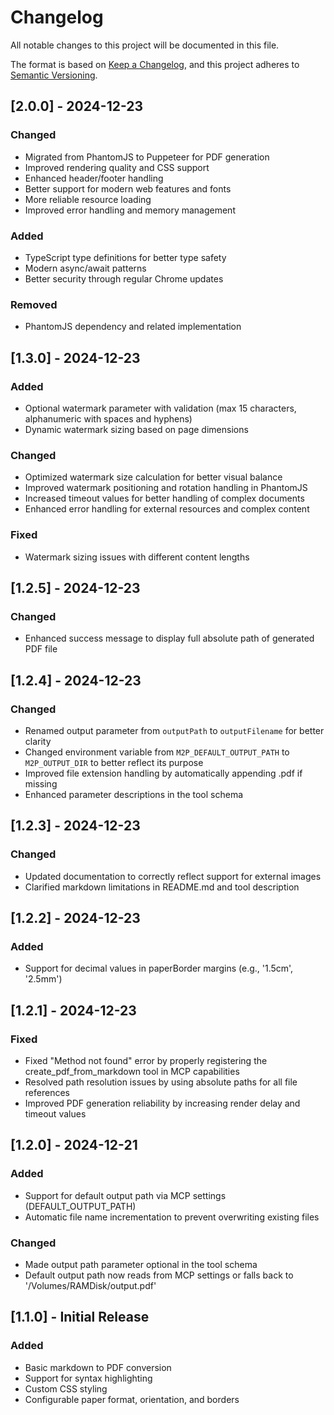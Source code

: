 # Changelog

All notable changes to this project will be documented in this file.

The format is based on [Keep a Changelog](https://keepachangelog.com/en/1.0.0/),
and this project adheres to [Semantic Versioning](https://semver.org/spec/v2.0.0.html).

## [2.0.0] - 2024-12-23

### Changed

- Migrated from PhantomJS to Puppeteer for PDF generation
- Improved rendering quality and CSS support
- Enhanced header/footer handling
- Better support for modern web features and fonts
- More reliable resource loading
- Improved error handling and memory management

### Added

- TypeScript type definitions for better type safety
- Modern async/await patterns
- Better security through regular Chrome updates

### Removed

- PhantomJS dependency and related implementation

## [1.3.0] - 2024-12-23

### Added

- Optional watermark parameter with validation (max 15 characters, alphanumeric with spaces and hyphens)
- Dynamic watermark sizing based on page dimensions

### Changed

- Optimized watermark size calculation for better visual balance
- Improved watermark positioning and rotation handling in PhantomJS
- Increased timeout values for better handling of complex documents
- Enhanced error handling for external resources and complex content

### Fixed

- Watermark sizing issues with different content lengths

## [1.2.5] - 2024-12-23

### Changed

- Enhanced success message to display full absolute path of generated PDF file

## [1.2.4] - 2024-12-23

### Changed

- Renamed output parameter from `outputPath` to `outputFilename` for better clarity
- Changed environment variable from `M2P_DEFAULT_OUTPUT_PATH` to `M2P_OUTPUT_DIR` to better reflect its purpose
- Improved file extension handling by automatically appending .pdf if missing
- Enhanced parameter descriptions in the tool schema

## [1.2.3] - 2024-12-23

### Changed

- Updated documentation to correctly reflect support for external images
- Clarified markdown limitations in README.md and tool description

## [1.2.2] - 2024-12-23

### Added

- Support for decimal values in paperBorder margins (e.g., '1.5cm', '2.5mm')

## [1.2.1] - 2024-12-23

### Fixed

- Fixed "Method not found" error by properly registering the create_pdf_from_markdown tool in MCP capabilities
- Resolved path resolution issues by using absolute paths for all file references
- Improved PDF generation reliability by increasing render delay and timeout values

## [1.2.0] - 2024-12-21

### Added

- Support for default output path via MCP settings (DEFAULT_OUTPUT_PATH)
- Automatic file name incrementation to prevent overwriting existing files

### Changed

- Made output path parameter optional in the tool schema
- Default output path now reads from MCP settings or falls back to '/Volumes/RAMDisk/output.pdf'

## [1.1.0] - Initial Release

### Added

- Basic markdown to PDF conversion
- Support for syntax highlighting
- Custom CSS styling
- Configurable paper format, orientation, and borders
